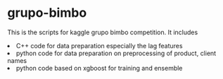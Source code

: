 # grupo-bimbo
This is the scripts for kaggle grupo bimbo competition. It includes
<li> C++ code for data preparation especially the lag features
<li> python code for data preparation on preprocessing of product, client names
<li> python code based on xgboost for training and ensemble

